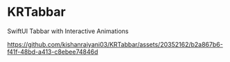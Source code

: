 # KRTabbar
SwiftUI Tabbar with Interactive Animations

https://github.com/kishanraiyani03/KRTabbar/assets/20352162/b2a867b6-f41f-48bd-a413-c8ebee74846d
